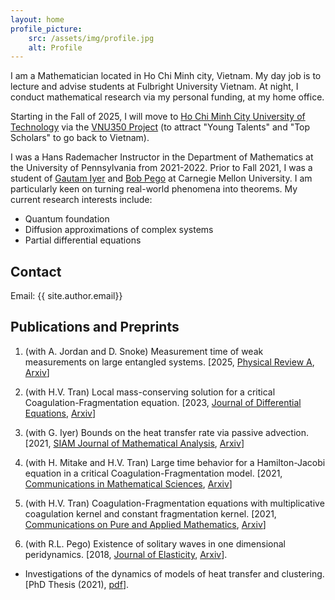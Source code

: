 ```yaml
---
layout: home
profile_picture:
    src: /assets/img/profile.jpg
    alt: Profile
---
```

I am a Mathematician located in Ho Chi Minh city, Vietnam. 
My day job is to lecture and advise students at Fulbright University Vietnam.
At night, I conduct mathematical research via my
 personal funding, at my home office.

Starting in the Fall of 2025, I will move to [Ho Chi Minh City University of Technology](https://hcmut.edu.vn/en) via the 
[VNU350 Project](https://vnu350.vnuhcm.edu.vn/en/) (to attract "Young Talents" and "Top Scholars" 
to go back to Vietnam).


I was a Hans Rademacher Instructor in the Department of Mathematics at the 
University of Pennsylvania from 2021-2022. 
Prior to Fall 2021, I was a student of [Gautam Iyer](https://www.math.cmu.edu/~gautam/) and [Bob Pego](https://www.math.cmu.edu/~bobpego/) at Carnegie Mellon University. 
I am particularly keen on turning real-world phenomena into theorems.
My current research interests include: 

- Quantum foundation
- Diffusion approximations of complex systems 
- Partial differential equations 

## Contact
Email: {{ site.author.email}}

## Publications and Preprints
1. (with A. Jordan and D. Snoke) Measurement time of weak measurements on large entangled systems. [2025, [Physical Review A](https://journals.aps.org/pra/abstract/10.1103/PhysRevA.111.032217), [Arxiv](https://arxiv.org/abs/2410.08484)]

1. (with H.V. Tran) Local mass-conserving solution for a critical Coagulation-Fragmentation equation. [2023, [Journal of Differential Equations](https://www.sciencedirect.com/science/article/pii/S0022039622007252?dgcid=author), [Arxiv](https://arxiv.org/abs/2202.03394)]

1. (with G. Iyer) Bounds on the heat transfer rate via passive advection. [2021, [SIAM Journal of Mathematical Analysis](https://epubs.siam.org/doi/10.1137/21M1394497), 
[Arxiv](https://arxiv.org/abs/2101.10287)]

1. (with H. Mitake and H.V. Tran) Large time behavior for a Hamilton-Jacobi equation in a critical
  Coagulation-Fragmentation model. 
  [2021, [Communications in Mathematical Sciences](https://dx.doi.org/10.4310/CMS.2021.v19.n2.a8), 
  [Arxiv](https://arxiv.org/abs/2004.13619)]

1. (with H.V. Tran) Coagulation-Fragmentation equations with multiplicative coagulation kernel and constant fragmentation kernel. 
[2021, [Communications on Pure and Applied Mathematics](https://doi.org/10.1002/cpa.21979),
 [Arxiv](https://arxiv.org/abs/1910.13424)]

1. (with R.L. Pego) Existence of solitary waves in one dimensional peridynamics. 
[2018, [Journal of Elasticity](https://rdcu.be/bargo),
 [Arxiv](https://arxiv.org/abs/1802.00516)].

- Investigations of the dynamics of models of heat transfer and clustering. 
[PhD Thesis (2021), [pdf](pdfs/Van-Thesis.pdf)].

